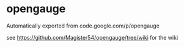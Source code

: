 # opengauge
Automatically exported from code.google.com/p/opengauge

see https://github.com/Magister54/opengauge/tree/wiki for the wiki
